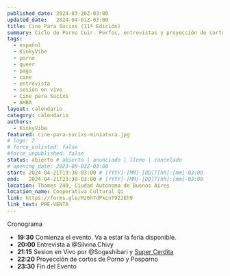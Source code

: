 ```yaml
---
published_date: 2024-03-26Z-03:00
updated_date:   2024-04-01Z-03:00
title: Cine Para Sucixs (11ª Edición)
summary: Ciclo de Porno Cuir. Perfos, entrevistas y proyección de cortos p0rno queer-lgtb. Venite a ver cine sucio y mojarte con nosotres.
tags:
  - español
  - KinkyVibe
  - porno
  - queer
  - pago
  - cine
  - entrevista
  - sesión en vivo
  - Cine para Sucixs
  - AMBA
layout: calendario
category: calendario
authors:
  - KinkyVibe
featured: cine-para-sucixs-miniatura.jpg
# logo: 2
# force_unlisted: false
#force_unpublished: false
status: abierto # abierto | anunciado | lleno | cancelado
# opening_date: 2023-09-03Z-03:00
start: 2024-04-21T19:30-03:00 # [YYYY]-[MM]-[DD]T[hh]:[mm]-03:00
end:   2024-04-21T23:30-03:00 # [YYYY]-[MM]-[DD]T[hh]:[mm]-03:00
location: Thames 240, Ciudad Autónoma de Buenos Aires
location_name: Cooperativa Cultural Qi
link: https://forms.gle/Mz6h7dPkcnT922Eh9
link_text: PRE-VENTA
---
```

 Cronograma
- **19:30** Comienza el evento. Va a estar la feria disponible.
- **20:00** Entrevista a @Silvina.Chivy
- **21:15** Sesion en Vivo por @Sogashibari y [Super Cerdita](https://www.instagram.com/super.cerdita/)
- **22:20** Proyección de cortos de Porno y Posporno
- **23:30** Fin del Evento